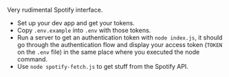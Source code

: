 Very rudimental Spotify interface.

- Set up your dev app and get your tokens.
- Copy `.env.example` into `.env` with those tokens.
- Run a server to get an authentication token with `node index.js`, it should go through the authentication flow and display your access token (`TOKEN` on the `.env` file) in the same place where you executed the node command.
- Use `node spotify-fetch.js` to get stuff from the Spotify API.

